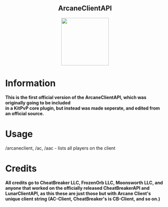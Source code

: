<h2 align="center">ArcaneClientAPI</h2>

<p align="center">
    <img src="https://i.imgur.com/e4Au1VM.png" width="150" height="150"/>
</p>

# Information

**This is the first official version of the ArcaneClientAPI, which was originally going to be included <br> in a KitPvP core plugin, but instead was made seperate, and edited from an official source.**

# Usage

/arcaneclient, /ac, /aac  - lists all players on the client

# Credits

<h4>All credits go to CheatBreaker LLC, FrozenOrb LLC, Moonsworth LLC, and anyone that worked on the officially released CheatBreakerAPI and LunarClientAPI, as this these are just those but with Arcane Client's unique client string (AC-Client, CheatBreaker's is CB-Client, and so on.)</h4>
